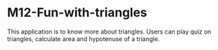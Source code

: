 # M12-Fun-with-triangles

This application is to know more about triangles. Users can play quiz on triangles, calculate area and hypotenuse of a triangle. 